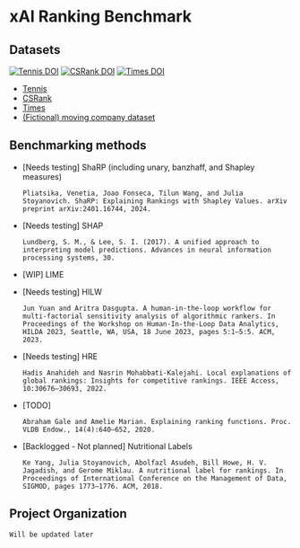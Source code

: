 xAI Ranking Benchmark
=====================



Datasets
--------
[![Tennis DOI](https://zenodo.org/badge/DOI/10.5281/zenodo.10108667.svg)](https://doi.org/10.5281/zenodo.10108667)
[![CSRank DOI](https://zenodo.org/badge/DOI/10.5281/zenodo.11234896.svg)](https://doi.org/10.5281/zenodo.11234896)
[![Times DOI](https://zenodo.org/badge/DOI/10.5281/zenodo.11235321.svg)](https://doi.org/10.5281/zenodo.11235321)

- [Tennis](https://doi.org/10.5281/zenodo.10108667)
- [CSRank](https://doi.org/10.5281/zenodo.11234896)
- [Times](https://doi.org/10.5281/zenodo.11235321)
- [(Fictional) moving company dataset](https://github.com/DataResponsibly/CIFRank/tree/master/out/ranklib_data/mv/m2/Full/fair_count__bias)


Benchmarking methods
--------------------

- [Needs testing] ShaRP (including unary, banzhaff, and Shapley measures)

      Pliatsika, Venetia, Joao Fonseca, Tilun Wang, and Julia Stoyanovich. ShaRP: Explaining Rankings with Shapley Values. arXiv preprint arXiv:2401.16744, 2024.

- [Needs testing] SHAP

      Lundberg, S. M., & Lee, S. I. (2017). A unified approach to interpreting model predictions. Advances in neural information processing systems, 30.

- [WIP] LIME

- [Needs testing] HILW

      Jun Yuan and Aritra Dasgupta. A human-in-the-loop workflow for multi-factorial sensitivity analysis of algorithmic rankers. In Proceedings of the Workshop on Human-In-the-Loop Data Analytics, HILDA 2023, Seattle, WA, USA, 18 June 2023, pages 5:1–5:5. ACM, 2023.

- [Needs testing] HRE

      Hadis Anahideh and Nasrin Mohabbati-Kalejahi. Local explanations of global rankings: Insights for competitive rankings. IEEE Access, 10:30676–30693, 2022.

- [TODO]

      Abraham Gale and Amelie Marian. Explaining ranking functions. Proc. VLDB Endow., 14(4):640–652, 2020.

- [Backlogged - Not planned] Nutritional Labels

      Ke Yang, Julia Stoyanovich, Abolfazl Asudeh, Bill Howe, H. V. Jagadish, and Gerome Miklau. A nutritional label for rankings. In Proceedings of International Conference on the Management of Data, SIGMOD, pages 1773–1776. ACM, 2018.



Project Organization
--------------------

    Will be updated later
